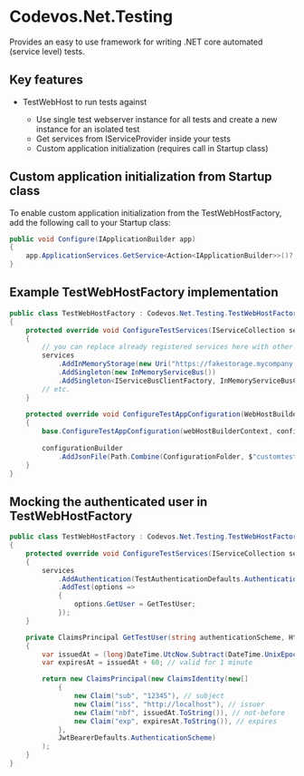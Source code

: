 # Codevos.Net.Testing

Provides an easy to use framework for writing .NET core automated (service level) tests.

## Key features

- TestWebHost to run tests against
  
  - Use single test webserver instance for all tests and create a new instance for an isolated test
  - Get services from IServiceProvider inside your tests
  - Custom application initialization (requires call in Startup class)

## Custom application initialization from Startup class

To enable custom application initialization from the TestWebHostFactory, add the following call to your Startup class:

```csharp
public void Configure(IApplicationBuilder app)
{
    app.ApplicationServices.GetService<Action<IApplicationBuilder>>()?.Invoke(app);
}
```


## Example TestWebHostFactory implementation

```csharp
public class TestWebHostFactory : Codevos.Net.Testing.TestWebHostFactory<Startup>
{
    protected override void ConfigureTestServices(IServiceCollection services)
    {
        // you can replace already registered services here with other implementations (e.g. in-memory)
        services
	        .AddInMemoryStorage(new Uri("https://fakestorage.mycompany.com"))
	        .AddSingleton(new InMemoryServiceBus())
	        .AddSingleton<IServiceBusClientFactory, InMemoryServiceBusClientFactory>();
        // etc.
    }
    
    protected override void ConfigureTestAppConfiguration(WebHostBuilderContext webHostBuilderContext, IConfigurationBuilder configurationBuilder)
    {
        base.ConfigureTestAppConfiguration(webHostBuilderContext, configurationBuilder);
        
        configurationBuilder
            .AddJsonFile(Path.Combine(ConfigurationFolder, $"customtestsettings.json"), true, false);
    }
}
```


## Mocking the authenticated user in TestWebHostFactory


```csharp
public class TestWebHostFactory : Codevos.Net.Testing.TestWebHostFactory<Startup>
{  
    protected override void ConfigureTestServices(IServiceCollection services)
    {
        services
            .AddAuthentication(TestAuthenticationDefaults.AuthenticationScheme)
            .AddTest(options =>
            {
                options.GetUser = GetTestUser;
            });
    }

	private ClaimsPrincipal GetTestUser(string authenticationScheme, HttpContext httpContext)
    {
        var issuedAt = (long)DateTime.UtcNow.Subtract(DateTime.UnixEpoch).TotalSeconds;
        var expiresAt = issuedAt + 60; // valid for 1 minute

        return new ClaimsPrincipal(new ClaimsIdentity(new[]
            {
                new Claim("sub", "12345"), // subject
                new Claim("iss", "http://localhost"), // issuer
                new Claim("nbf", issuedAt.ToString()), // not-before
                new Claim("exp", expiresAt.ToString()), // expires
            },
            JwtBearerDefaults.AuthenticationScheme)
        );
    }
}
```